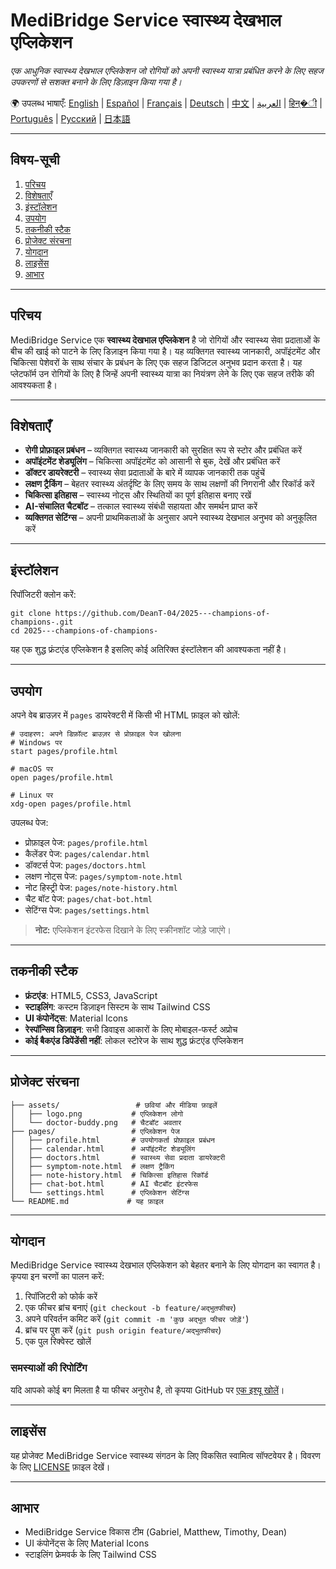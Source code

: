 # MediBridge Service स्वास्थ्य देखभाल एप्लिकेशन

*एक आधुनिक स्वास्थ्य देखभाल एप्लिकेशन जो रोगियों को अपनी स्वास्थ्य यात्रा प्रबंधित करने के लिए सहज उपकरणों से सशक्त बनाने के लिए डिज़ाइन किया गया है।*

🌍 उपलब्ध भाषाएँ:
[English](README.md) | [Español](README.es.md) | [Français](README.fr.md) | [Deutsch](README.de.md) | [中文](README.zh-CN.md) | [العربية](README.ar.md) | [हिन्�ी](README.hi.md) | [Português](README.pt.md) | [Русский](README.ru.md) | [日本語](README.ja.md)

---

## विषय-सूची

1. [परिचय](#परिचय)
2. [विशेषताएँ](#विशेषताएँ)
3. [इंस्टॉलेशन](#इंस्टॉलेशन)
4. [उपयोग](#उपयोग)
5. [तकनीकी स्टैक](#तकनीकी-स्टैक)
6. [प्रोजेक्ट संरचना](#प्रोजेक्ट-संरचना)
7. [योगदान](#योगदान)
8. [लाइसेंस](#लाइसेंस)
9. [आभार](#आभार)

---

## परिचय

MediBridge Service एक **स्वास्थ्य देखभाल एप्लिकेशन** है जो रोगियों और स्वास्थ्य सेवा प्रदाताओं के बीच की खाई को पाटने के लिए डिज़ाइन किया गया है। यह व्यक्तिगत स्वास्थ्य जानकारी, अपॉइंटमेंट और चिकित्सा पेशेवरों के साथ संचार के प्रबंधन के लिए एक सहज डिजिटल अनुभव प्रदान करता है। यह प्लेटफॉर्म उन रोगियों के लिए है जिन्हें अपनी स्वास्थ्य यात्रा का नियंत्रण लेने के लिए एक सहज तरीके की आवश्यकता है।

---

## विशेषताएँ

* **रोगी प्रोफ़ाइल प्रबंधन** – व्यक्तिगत स्वास्थ्य जानकारी को सुरक्षित रूप से स्टोर और प्रबंधित करें
* **अपॉइंटमेंट शेड्यूलिंग** – चिकित्सा अपॉइंटमेंट को आसानी से बुक, देखें और प्रबंधित करें
* **डॉक्टर डायरेक्टरी** – स्वास्थ्य सेवा प्रदाताओं के बारे में व्यापक जानकारी तक पहुंचें
* **लक्षण ट्रैकिंग** – बेहतर स्वास्थ्य अंतर्दृष्टि के लिए समय के साथ लक्षणों की निगरानी और रिकॉर्ड करें
* **चिकित्सा इतिहास** – स्वास्थ्य नोट्स और स्थितियों का पूर्ण इतिहास बनाए रखें
* **AI-संचालित चैटबॉट** – तत्काल स्वास्थ्य संबंधी सहायता और समर्थन प्राप्त करें
* **व्यक्तिगत सेटिंग्स** – अपनी प्राथमिकताओं के अनुसार अपने स्वास्थ्य देखभाल अनुभव को अनुकूलित करें

---

## इंस्टॉलेशन

रिपॉजिटरी क्लोन करें:

```
git clone https://github.com/DeanT-04/2025---champions-of-champions-.git
cd 2025---champions-of-champions-
```

यह एक शुद्ध फ्रंटएंड एप्लिकेशन है इसलिए कोई अतिरिक्त इंस्टॉलेशन की आवश्यकता नहीं है।

---

## उपयोग

अपने वेब ब्राउज़र में `pages` डायरेक्टरी में किसी भी HTML फ़ाइल को खोलें:

```
# उदाहरण: अपने डिफ़ॉल्ट ब्राउज़र से प्रोफ़ाइल पेज खोलना
# Windows पर
start pages/profile.html

# macOS पर
open pages/profile.html

# Linux पर
xdg-open pages/profile.html
```

उपलब्ध पेज:
- प्रोफ़ाइल पेज: `pages/profile.html`
- कैलेंडर पेज: `pages/calendar.html`
- डॉक्टर्स पेज: `pages/doctors.html`
- लक्षण नोट्स पेज: `pages/symptom-note.html`
- नोट हिस्ट्री पेज: `pages/note-history.html`
- चैट बॉट पेज: `pages/chat-bot.html`
- सेटिंग्स पेज: `pages/settings.html`

> **नोट:** एप्लिकेशन इंटरफेस दिखाने के लिए स्क्रीनशॉट जोड़े जाएंगे।

---

## तकनीकी स्टैक

- **फ्रंटएंड**: HTML5, CSS3, JavaScript
- **स्टाइलिंग**: कस्टम डिज़ाइन सिस्टम के साथ Tailwind CSS
- **UI कंपोनेंट्स**: Material Icons
- **रेस्पॉन्सिव डिज़ाइन**: सभी डिवाइस आकारों के लिए मोबाइल-फर्स्ट अप्रोच
- **कोई बैकएंड डिपेंडेंसी नहीं**: लोकल स्टोरेज के साथ शुद्ध फ्रंटएंड एप्लिकेशन

---

## प्रोजेक्ट संरचना

```
├── assets/                 # छवियां और मीडिया फ़ाइलें
│   ├── logo.png           # एप्लिकेशन लोगो
│   └── doctor-buddy.png   # चैटबॉट अवतार
├── pages/                 # एप्लिकेशन पेज
│   ├── profile.html       # उपयोगकर्ता प्रोफ़ाइल प्रबंधन
│   ├── calendar.html      # अपॉइंटमेंट शेड्यूलिंग
│   ├── doctors.html       # स्वास्थ्य सेवा प्रदाता डायरेक्टरी
│   ├── symptom-note.html  # लक्षण ट्रैकिंग
│   ├── note-history.html  # चिकित्सा इतिहास रिकॉर्ड
│   ├── chat-bot.html      # AI चैटबॉट इंटरफेस
│   └── settings.html      # एप्लिकेशन सेटिंग्स
└── README.md             # यह फ़ाइल
```

---

## योगदान

MediBridge Service स्वास्थ्य देखभाल एप्लिकेशन को बेहतर बनाने के लिए योगदान का स्वागत है। कृपया इन चरणों का पालन करें:

1. रिपॉजिटरी को फोर्क करें
2. एक फीचर ब्रांच बनाएं (`git checkout -b feature/अद्भुतफीचर`)
3. अपने परिवर्तन कमिट करें (`git commit -m 'कुछ अद्भुत फीचर जोड़ें'`)
4. ब्रांच पर पुश करें (`git push origin feature/अद्भुतफीचर`)
5. एक पुल रिक्वेस्ट खोलें

### समस्याओं की रिपोर्टिंग

यदि आपको कोई बग मिलता है या फीचर अनुरोध है, तो कृपया GitHub पर [एक इश्यू खोलें](https://github.com/DeanT-04/2025---champions-of-champions-/issues)।

---

## लाइसेंस

यह प्रोजेक्ट MediBridge Service स्वास्थ्य संगठन के लिए विकसित स्वामित्व सॉफ्टवेयर है।
विवरण के लिए [LICENSE](LICENSE) फ़ाइल देखें।

---

## आभार

* MediBridge Service विकास टीम (Gabriel, Matthew, Timothy, Dean)
* UI कंपोनेंट्स के लिए Material Icons
* स्टाइलिंग फ्रेमवर्क के लिए Tailwind CSS